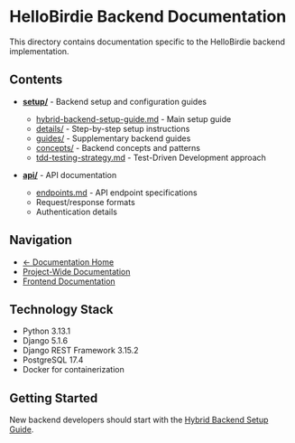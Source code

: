 # HelloBirdie Backend Documentation

This directory contains documentation specific to the HelloBirdie backend implementation.

## Contents

- **[setup/](./setup/)** - Backend setup and configuration guides

  - [hybrid-backend-setup-guide.md](./setup/hybrid-backend-setup-guide.md) - Main setup guide
  - [details/](./setup/details/) - Step-by-step setup instructions
  - [guides/](./setup/guides/) - Supplementary backend guides
  - [concepts/](./setup/concepts/) - Backend concepts and patterns
  - [tdd-testing-strategy.md](./setup/tdd-testing-strategy.md) - Test-Driven Development approach

- **[api/](./api/)** - API documentation
  - [endpoints.md](./api/endpoints.md) - API endpoint specifications
  - Request/response formats
  - Authentication details

## Navigation

- [← Documentation Home](../README.md)
- [Project-Wide Documentation](../project/README.md)
- [Frontend Documentation](../frontend/README.md)

## Technology Stack

- Python 3.13.1
- Django 5.1.6
- Django REST Framework 3.15.2
- PostgreSQL 17.4
- Docker for containerization

## Getting Started

New backend developers should start with the [Hybrid Backend Setup Guide](./setup/hybrid-backend-setup-guide.md).
